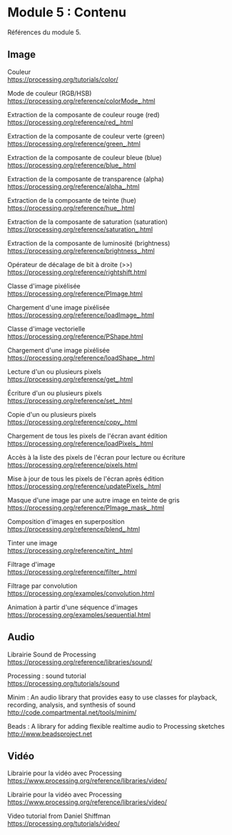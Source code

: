 # Module 5 : Contenu

Références du module 5.

## Image 

Couleur  
https://processing.org/tutorials/color/

Mode de couleur (RGB/HSB)  
https://processing.org/reference/colorMode_.html

Extraction de la composante de couleur rouge (red)  
https://processing.org/reference/red_.html

Extraction de la composante de couleur verte (green)  
https://processing.org/reference/green_.html

Extraction de la composante de couleur bleue (blue)  
https://processing.org/reference/blue_.html

Extraction de la composante de transparence (alpha)  
https://processing.org/reference/alpha_.html

Extraction de la composante de teinte (hue)  
https://processing.org/reference/hue_.html

Extraction de la composante de saturation (saturation)  
https://processing.org/reference/saturation_.html

Extraction de la composante de luminosité (brightness)  
https://processing.org/reference/brightness_.html

Opérateur de décalage de bit à droite (>>)  
https://processing.org/reference/rightshift.html

Classe d'image pixélisée  
https://processing.org/reference/PImage.html

Chargement d'une image pixélisée  
https://processing.org/reference/loadImage_.html

Classe d'image vectorielle  
https://processing.org/reference/PShape.html

Chargement d'une image pixélisée  
https://processing.org/reference/loadShape_.html

Lecture d'un ou plusieurs pixels  
https://processing.org/reference/get_.html

Écriture d'un ou plusieurs pixels  
https://processing.org/reference/set_.html

Copie d'un ou plusieurs pixels  
https://processing.org/reference/copy_.html

Chargement de tous les pixels de l'écran avant édition  
https://processing.org/reference/loadPixels_.html

Accès à la liste des pixels de l'écran pour lecture ou écriture  
https://processing.org/reference/pixels.html

Mise à jour de tous les pixels de l'écran après édition  
https://processing.org/reference/updatePixels_.html

Masque d'une image par une autre image en teinte de gris  
https://processing.org/reference/PImage_mask_.html

Composition d'images en superposition  
https://processing.org/reference/blend_.html

Tinter une image  
https://processing.org/reference/tint_.html

Filtrage d'image  
https://processing.org/reference/filter_.html

Filtrage par convolution  
https://processing.org/examples/convolution.html

Animation à partir d'une séquence d'images  
https://processing.org/examples/sequential.html

## Audio

Librairie Sound de Processing  
https://processing.org/reference/libraries/sound/

Processing : sound tutorial  
https://processing.org/tutorials/sound

Minim : An audio library that provides easy to use classes for playback, recording, analysis, and synthesis of sound  
http://code.compartmental.net/tools/minim/

Beads : A library for adding flexible realtime audio to Processing sketches  
http://www.beadsproject.net

## Vidéo

Librairie pour la vidéo avec Processing  
https://www.processing.org/reference/libraries/video/

Librairie pour la vidéo avec Processing  
https://www.processing.org/reference/libraries/video/

Video tutorial from Daniel Shiffman  
https://processing.org/tutorials/video/
